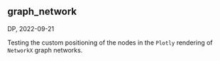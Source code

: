 ## graph_network
DP, 2022-09-21

Testing the custom positioning of the nodes in the  `Plotly` rendering of `NetworkX` graph networks.